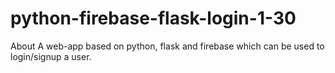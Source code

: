 # python-firebase-flask-login-1-30
About A web-app based on python, flask and firebase which can be used to login/signup a user.
